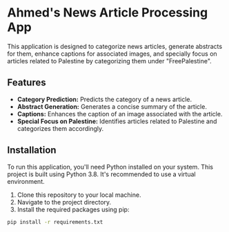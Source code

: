 # Ahmed's News Article Processing App

This application is designed to categorize news articles, generate abstracts for them, enhance captions for associated images, and specially focus on articles related to Palestine by categorizing them under "FreePalestine".

## Features

- **Category Prediction:** Predicts the category of a news article.
- **Abstract Generation:** Generates a concise summary of the article.
- **Captions:** Enhances the caption of an image associated with the article.
- **Special Focus on Palestine:** Identifies articles related to Palestine and categorizes them accordingly.

## Installation

To run this application, you'll need Python installed on your system. This project is built using Python 3.8. It's recommended to use a virtual environment.

1. Clone this repository to your local machine.
2. Navigate to the project directory.
3. Install the required packages using pip:

```bash
pip install -r requirements.txt
